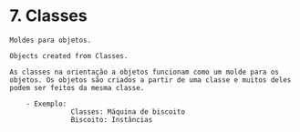 # 7. Classes

    Moldes para objetos.

    Objects created from Classes.

    As classes na orientação a objetos funcionam como um molde para os objetos. Os objetos são criados a partir de uma classe e muitos deles podem ser feitos da mesma classe.

        - Exemplo: 
                   Classes: Máquina de biscoito
                   Biscoito: Instâncias